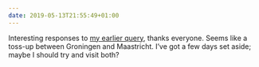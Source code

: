 ```yaml
---
date: 2019-05-13T21:55:49+01:00
---
```

Interesting responses to [my earlier query](https://paulrobertlloyd.com/notes/1557749406), thanks everyone. Seems like a toss-up between Groningen and Maastricht. I’ve got a few days set aside; maybe I should try and visit both?

